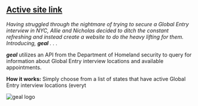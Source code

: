 ## [Active site link](http://www.nicholasnip.com/phase-1-project-soldau-nip/)

_Having struggled through the nightmare of trying to secure a Global Entry interview in NYC, Allie and Nicholas decided to ditch the constant refreshing and instead create a website to do the heavy lifting for them. Introducing, **geal** . . ._

**_geal_** utilizes an API from the Department of Homeland security to query for information about Global Entry interview locations and available appointments. 

**How it works:**
Simply choose from a list of states that have active Global Entry interview locations (everyt

![geal logo](http://assets/geal-logo-new.png)




